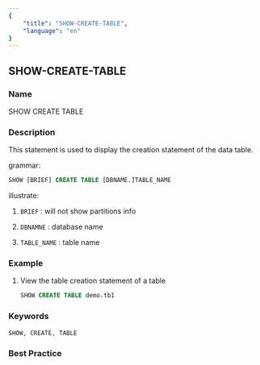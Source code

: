 ```yaml
---
{
    "title": "SHOW-CREATE-TABLE",
    "language": "en"
}
---
```


## SHOW-CREATE-TABLE

### Name

SHOW CREATE TABLE

### Description

This statement is used to display the creation statement of the data table.

grammar:

```sql
SHOW [BRIEF] CREATE TABLE [DBNAME.]TABLE_NAME
```

illustrate:



1. `BRIEF` : will not show partitions info



2. `DBNAMNE` : database name
3. `TABLE_NAME` : table name

### Example

1. View the table creation statement of a table

    ```sql
    SHOW CREATE TABLE demo.tb1
    ```

### Keywords

    SHOW, CREATE, TABLE

### Best Practice

